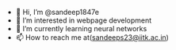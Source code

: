 - 👋 Hi, I’m @sandeep1847e
- 👀 I’m interested in webpage development
- 🌱 I’m currently learning neural networks
- 📫 How to reach me at(sandeeps23@iitk.ac.in)

<!---
sandeep1847e/sandeep1847e is a ✨ special ✨ repository because its `README.md` (this file) appears on your GitHub profile.
You can click the Preview link to take a look at your changes.
--->
